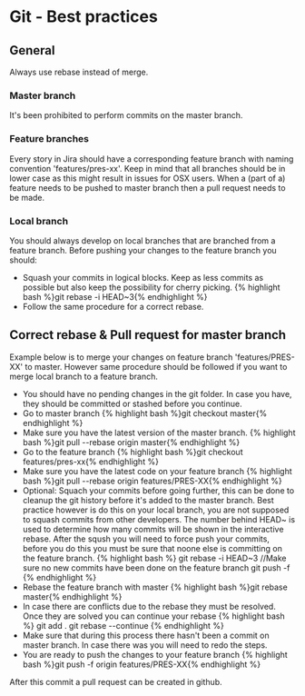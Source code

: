# Git - Best practices

## General
Always use rebase instead of merge.

### Master branch
It's been prohibited to perform commits on the master branch.

### Feature branches
Every story in Jira should have a corresponding feature branch with naming convention 'features/pres-xx'. Keep in mind that all branches should be in lower case as this might result in issues for OSX users.
When a (part of a) feature needs to be pushed to master branch then a pull request needs to be made.

### Local branch
You should always develop on local branches that are branched from a feature branch. Before pushing your changes to the feature branch you should:
* Squash your commits in logical blocks. Keep as less commits as possible but also keep the possibility for cherry picking.
    {% highlight bash %}git rebase -i HEAD~3{% endhighlight %}
* Follow the same procedure for a correct rebase.

## Correct rebase & Pull request for master branch
Example below is to merge your changes on feature branch 'features/PRES-XX' to master. However same procedure should be followed if you want to merge local branch to a feature branch.

* You should have no pending changes in the git folder. In case you have, they should be committed or stashed before you continue.
* Go to master branch
    {% highlight bash %}git checkout master{% endhighlight %}
* Make sure you have the latest version of the master branch.
    {% highlight bash %}git pull --rebase origin master{% endhighlight %}
* Go to the feature branch
    {% highlight bash %}git checkout features/pres-xx{% endhighlight %}
* Make sure you have the latest code on your feature branch
    {% highlight bash %}git pull --rebase origin features/PRES-XX{% endhighlight %}
* Optional: Squach your commits before going further, this can be done to cleanup the git history before it's added to the master branch. Best practice however is do this on your local branch, you are not supposed to squash commits from other developers. The number behind HEAD~ is used to determine how many commits will be shown in the interactive rebase. After the sqush you will need to force push your commits, before you do this you must be sure that noone else is committing on the feature branch.
    {% highlight bash %}
    git rebase -i HEAD~3
    //Make sure no new commits have been done on the feature branch
    git push -f
    {% endhighlight %}
* Rebase the feature branch with master
    {% highlight bash %}git rebase master{% endhighlight %}
* In case there are conflicts due to the rebase they must be resolved. Once they are solved you can continue your rebase
    {% highlight bash %}
    git add .
    git rebase --continue
    {% endhighlight %}
* Make sure that during this process there hasn't been a commit on master branch. In case there was you will need to redo the steps.
* You are ready to push the changes to your feature branch
    {% highlight bash %}git push -f origin features/PRES-XX{% endhighlight %}

After this commit a pull request can be created in github.
